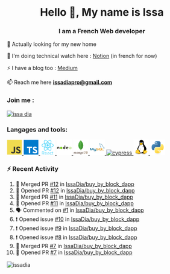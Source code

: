 <h1 align="center">Hello 👋, My name is Issa</h1>
<h3 align="center">I am a French Web developer</h3>


🔭 Actually looking for my new home


📝 I'm doing technical watch here :  [Notion](https://www.notion.so/Veille-Techno-Issa-2572f315bd9348c3a13dcb8b8c3cdb0d) (in french for now)

⚡ I have a blog too : [Medium](https://medium.com/@issadia)

📫 Reach me here **issadiapro@gmail.com**

<h3 align="left">Join me :</h3>
<p align="left">
<a href="https://linkedin.com/in/issa-dia-dev/" target="blank"><img align="center" src="https://raw.githubusercontent.com/rahuldkjain/github-profile-readme-generator/master/src/images/icons/Social/linked-in-alt.svg" alt="issa dia" height="30" width="40" /></a>
</p>

<h3 align="left">Langages and tools:</h3>
<p align="left"> 
  <a href="https://developer.mozilla.org/en-US/docs/Web/JavaScript" target="_blank"> <img src="https://raw.githubusercontent.com/devicons/devicon/master/icons/javascript/javascript-original.svg" alt="javascript" width="40" height="40"/> </a>
  <a href="https://www.typescriptlang.org/" target="_blank"> <img src="https://raw.githubusercontent.com/devicons/devicon/master/icons/typescript/typescript-original.svg" alt="typescript" width="40" height="40"/> </a>
  <a href="https://reactjs.org/" target="_blank"> <img src="https://raw.githubusercontent.com/devicons/devicon/master/icons/react/react-original-wordmark.svg" alt="react" width="40" height="40"/> </a>
  <a href="https://nodejs.org" target="_blank"> <img src="https://raw.githubusercontent.com/devicons/devicon/master/icons/nodejs/nodejs-original-wordmark.svg" alt="nodejs" width="40" height="40"/> </a>
   <a href="https://www.mongodb.com/" target="_blank"> <img src="https://raw.githubusercontent.com/devicons/devicon/master/icons/mongodb/mongodb-original-wordmark.svg" alt="mongodb" width="40" height="40"/> </a>
  <a href="https://www.mysql.com/" target="_blank"> <img src="https://raw.githubusercontent.com/devicons/devicon/master/icons/mysql/mysql-original-wordmark.svg" alt="mysql" width="40" height="40"/> </a>
  <a href="https://www.cypress.io" target="_blank"> <img src="https://raw.githubusercontent.com/simple-icons/simple-icons/6e46ec1fc23b60c8fd0d2f2ff46db82e16dbd75f/icons/cypress.svg" alt="cypress" width="40" height="40"/> </a>
  <a href="https://www.linux.org/" target="_blank"> <img src="https://raw.githubusercontent.com/devicons/devicon/master/icons/linux/linux-original.svg" alt="linux" width="40" height="40"/> </a> 
    <a href="https://www.python.org" target="_blank"> <img src="https://raw.githubusercontent.com/devicons/devicon/master/icons/python/python-original.svg" alt="python" width="40" height="40"/> </a>
</p>

### :zap: Recent Activity

<!--START_SECTION:activity-->
1. 🎉 Merged PR [#12](https://github.com/IssaDia/buy_by_block_dapp/pull/12) in [IssaDia/buy_by_block_dapp](https://github.com/IssaDia/buy_by_block_dapp)
2. 💪 Opened PR [#12](https://github.com/IssaDia/buy_by_block_dapp/pull/12) in [IssaDia/buy_by_block_dapp](https://github.com/IssaDia/buy_by_block_dapp)
3. 🎉 Merged PR [#11](https://github.com/IssaDia/buy_by_block_dapp/pull/11) in [IssaDia/buy_by_block_dapp](https://github.com/IssaDia/buy_by_block_dapp)
4. 💪 Opened PR [#11](https://github.com/IssaDia/buy_by_block_dapp/pull/11) in [IssaDia/buy_by_block_dapp](https://github.com/IssaDia/buy_by_block_dapp)
5. 🗣 Commented on [#1](https://github.com/IssaDia/buy_by_block_dapp/issues/1) in [IssaDia/buy_by_block_dapp](https://github.com/IssaDia/buy_by_block_dapp)
6. ❗️ Opened issue [#10](https://github.com/IssaDia/buy_by_block_dapp/issues/10) in [IssaDia/buy_by_block_dapp](https://github.com/IssaDia/buy_by_block_dapp)
7. ❗️ Opened issue [#9](https://github.com/IssaDia/buy_by_block_dapp/issues/9) in [IssaDia/buy_by_block_dapp](https://github.com/IssaDia/buy_by_block_dapp)
8. ❗️ Opened issue [#8](https://github.com/IssaDia/buy_by_block_dapp/issues/8) in [IssaDia/buy_by_block_dapp](https://github.com/IssaDia/buy_by_block_dapp)
9. 🎉 Merged PR [#7](https://github.com/IssaDia/buy_by_block_dapp/pull/7) in [IssaDia/buy_by_block_dapp](https://github.com/IssaDia/buy_by_block_dapp)
10. 💪 Opened PR [#7](https://github.com/IssaDia/buy_by_block_dapp/pull/7) in [IssaDia/buy_by_block_dapp](https://github.com/IssaDia/buy_by_block_dapp)
<!--END_SECTION:activity-->

<p><img align="center" src="https://github-readme-streak-stats.herokuapp.com/?user=issadia&" alt="issadia" /></p>

